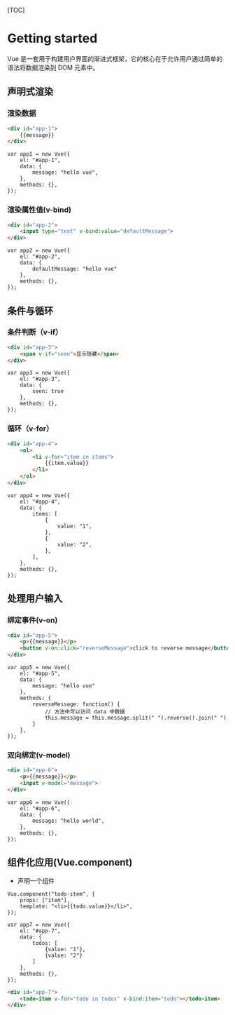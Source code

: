 [TOC]

# Getting started

Vue 是一套用于构建用户界面的渐进式框架，它的核心在于允许用户通过简单的语法将数据渲染到 DOM 元素中。

## 声明式渲染

### 渲染数据

```html
<div id="app-1">
    {{message}}
</div>
```

```vuejs
var app1 = new Vue({
    el: "#app-1",
    data: {
        message: "hello vue",
    },
    methods: {},
});
```

### 渲染属性值(v-bind)

```html
<div id="app-2">
    <input type="text" v-bind:value="defaultMessage">
</div>
```

```vuejs
var app2 = new Vue({
    el: "#app-2",
    data: {
        defaultMessage: "hello vue"
    },
    methods: {},
});
```

## 条件与循环

### 条件判断（v-if）

```html
<div id="app-3">
    <span v-if="seen">显示隐藏</span>
</div>
```

```vuejs
var app3 = new Vue({
    el: "#app-3",
    data: {
        seen: true
    },
    methods: {},
});
```

### 循环（v-for）

```html
<div id="app-4">
    <ol>
        <li v-for="item in items">
            {{item.value}}
        </li>
    </ol>
</div>
```

```vuejs
var app4 = new Vue({
    el: "#app-4",
    data: {
        items: [
            {
                value: "1",
            },
            {
                value: "2",
            },
        ],
    },
    methods: {},
});
```

## 处理用户输入

### 绑定事件(v-on)

```html
<div id="app-5">
    <p>{{message}}</p>
    <button v-on:click="reverseMessage">click to reverse message</button>
</div>
```

```vuejs
var app5 = new Vue({
    el: "#app-5",
    data: {
        message: "hello vue"
    },
    methods: {
        reverseMessage: function() {
            // 方法中可以访问 data 中数据
            this.message = this.message.split(" ").reverse().join(" ")
        }
    },
});
```

### 双向绑定(v-model)

```html
<div id="app-6">
    <p>{{message}}</p>
    <input v-model="message">
</div>
```

```vuejs
var app6 = new Vue({
    el: "#app-6",
    data: {
        message: "hello world",
    },
    methods: {},
});
```

## 组件化应用(Vue.component)

- 声明一个组件
```vuejs
Vue.component("todo-item", {
    props: ["item"],
    template: "<li>{{todo.value}}</li>",
});

var app7 = new Vue({
    el: "#app-7",
    data: {
        todos: [
            {value: "1"},
            {value: "2"}
        ]
    },
    methods: {},
});
```

```html
<div id="app-7">
    <todo-item v-for="todo in todos" v-bind:item="todo"></todo-item>
</div>
```